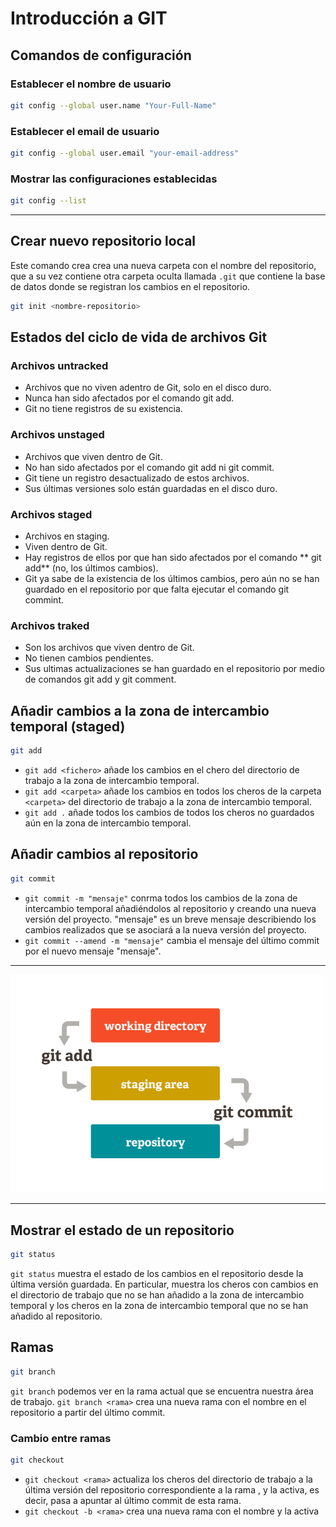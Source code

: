 # Introducción a GIT

## Comandos de configuración

### Establecer el nombre de usuario
```sh
git config --global user.name "Your-Full-Name"
```

### Establecer el email de usuario
```sh
git config --global user.email "your-email-address"
```

### Mostrar las configuraciones establecidas
```sh
git config --list
```
---

## Crear nuevo repositorio local

Este comando crea crea una nueva carpeta con el nombre del repositorio, que a su vez contiene otra carpeta oculta llamada `.git` que contiene la base de datos donde se registran los cambios en el repositorio.

```sh
git init <nombre-repositorio>
```

## Estados del ciclo de vida de archivos Git

### Archivos untracked
- Archivos que no viven adentro de Git, solo en el disco duro.
- Nunca han sido afectados por el comando git add.
- Git no tiene registros de su existencia.

### Archivos unstaged
- Archivos que viven dentro de Git.
- No han sido afectados por el comando git add ni git commit.
- Git tiene un registro desactualizado de estos archivos.
- Sus últimas versiones solo están guardadas en el disco duro.

### Archivos staged
- Archivos en staging.
- Viven dentro de Git.
- Hay registros de ellos por que han sido afectados por el comando ** git add** (no, los últimos cambios).
- Git ya sabe de la existencia de los últimos cambios, pero aún no se han guardado en el repositorio por que falta ejecutar el comando git commint.

### Archivos traked
- Son los archivos que viven dentro de Git.
- No tienen cambios pendientes.
- Sus ultimas actualizaciones se han guardado en el repositorio por medio de comandos git add y git comment.

## Añadir cambios a la zona de intercambio temporal (staged)

```sh
git add
```
- `git add <fichero>` añade los cambios en el chero <fichero> del directorio de trabajo a la zona de intercambio temporal.
- `git add <carpeta>` añade los cambios en todos los cheros de la carpeta `<carpeta>` del directorio de trabajo a la zona de intercambio temporal.
- `git add .` añade todos los cambios de todos los cheros no guardados aún en la zona de intercambio temporal.

## Añadir cambios al repositorio
```sh
git commit
```
- `git commit -m "mensaje"` conrma todos los cambios de la zona de intercambio temporal añadiéndolos al repositorio y creando una nueva versión del proyecto. "mensaje" es un breve mensaje describiendo los cambios realizados que se asociará a la nueva versión del proyecto.
- `git commit --amend -m "mensaje"` cambia el mensaje del último commit por el nuevo mensaje "mensaje".

---
<img src="/img/area_git.png" alt="flujo git" width="500px">

---

## Mostrar el estado de un repositorio

```sh
git status
```
`git status` muestra el estado de los cambios en el repositorio desde la última versión guardada. En particular, muestra los cheros con cambios en el directorio de trabajo que no se han añadido a la zona de intercambio temporal y los cheros en la zona de intercambio temporal que no se han añadido al repositorio.

## Ramas

```sh
git branch
```
`git branch` podemos ver en la rama actual que se encuentra nuestra área de trabajo.
`git branch <rama>` crea una nueva rama con el nombre <rama> en el repositorio a partir del último commit.

### Cambio entre ramas
```sh
git checkout
```
- `git checkout <rama>` actualiza los cheros del directorio de trabajo a la última versión del repositorio correspondiente a la rama <rama>, y la activa, es decir, pasa a apuntar al último commit de esta rama.
- `git checkout -b <rama>` crea una nueva rama con el nombre <rama> y la activa
